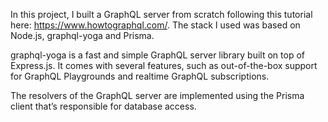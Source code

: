 In this project, I built a GraphQL server from scratch following this tutorial here: https://www.howtographql.com/. The stack I used was based on Node.js, graphql-yoga and Prisma.

graphql-yoga is a fast and simple GraphQL server library built on top of Express.js. It comes with several features, such as out-of-the-box support for GraphQL Playgrounds and realtime GraphQL subscriptions.

The resolvers of the GraphQL server are implemented using the Prisma client that’s responsible for database access.
